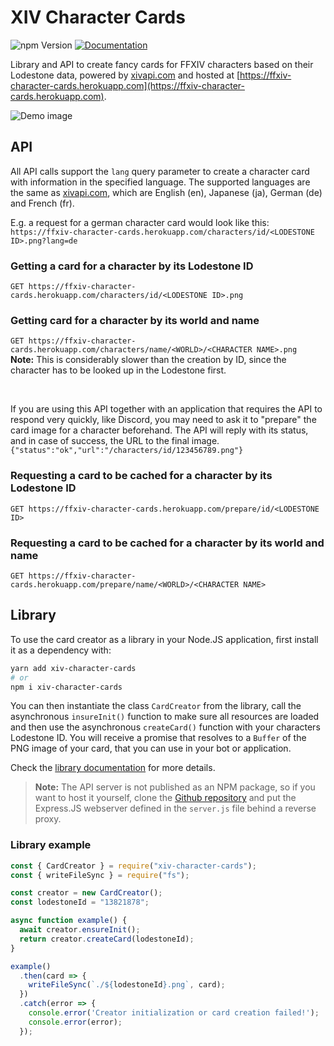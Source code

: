 # XIV Character Cards

![npm Version](https://img.shields.io/npm/v/xiv-character-cards)
[![Documentation](https://img.shields.io/badge/docs-JSDoc-orange)](https://xivapi.github.io/XIV-Character-Cards/)

Library and API to create fancy cards for FFXIV characters based on their Lodestone data, powered by [xivapi.com](https://xivapi.com/) and hosted at [https://ffxiv-character-cards.herokuapp.com](https://ffxiv-character-cards.herokuapp.com).

![Demo image](https://ffxiv-character-cards.herokuapp.com/characters/id/9575452.png)

## API

All API calls support the `lang` query parameter to create a character card with information in the specified language. The supported languages are the same as [xivapi.com](https://xivapi.com/docs/Common-Features#language), which are English (en), Japanese (ja), German (de) and French (fr).

E.g. a request for a german character card would look like this: ``https://ffxiv-character-cards.herokuapp.com/characters/id/<LODESTONE ID>.png?lang=de``

### Getting a card for a character by its Lodestone ID

``GET https://ffxiv-character-cards.herokuapp.com/characters/id/<LODESTONE ID>.png``

### Getting card for a character by its world and name

``GET https://ffxiv-character-cards.herokuapp.com/characters/name/<WORLD>/<CHARACTER NAME>.png``
<br>**Note:** This is considerably slower than the creation by ID, since the character has to be looked up in the Lodestone first.

<br>

If you are using this API together with an application that requires the API to respond very quickly, like Discord, you may need to ask it to "prepare" the card image for a character beforehand. The API will reply with its status, and in case of success, the URL to the final image.
``{"status":"ok","url":"/characters/id/123456789.png"}``

### Requesting a card to be cached for a character by its Lodestone ID

``GET https://ffxiv-character-cards.herokuapp.com/prepare/id/<LODESTONE ID>``

### Requesting a card to be cached for a character by its world and name

``GET https://ffxiv-character-cards.herokuapp.com/prepare/name/<WORLD>/<CHARACTER NAME>``

## Library

To use the card creator as a library in your Node.JS application, first install it as a dependency with:

```sh
yarn add xiv-character-cards
# or
npm i xiv-character-cards
```

You can then instantiate the class `CardCreator` from the library, call the asynchronous `insureInit()` function to make sure all resources are loaded and then use the asynchronous `createCard()` function with your characters Lodestone ID. You will receive a promise that resolves to a `Buffer` of the PNG image of your card, that you can use in your bot or application.

Check the [library documentation](https://xivapi.github.io/XIV-Character-Cards/) for more details.

> **Note:** The API server is not published as an NPM package, so if you want to host it yourself, clone the [Github repository](https://github.com/xivapi/XIV-Character-Cards) and put the Express.JS webserver defined in the `server.js` file behind a reverse proxy.

### Library example

```js
const { CardCreator } = require("xiv-character-cards");
const { writeFileSync } = require("fs");

const creator = new CardCreator();
const lodestoneId = "13821878";

async function example() {
  await creator.ensureInit();
  return creator.createCard(lodestoneId);
}

example()
  .then(card => {
    writeFileSync(`./${lodestoneId}.png`, card);
  })
  .catch(error => {
    console.error('Creator initialization or card creation failed!');
    console.error(error);
  });
```
